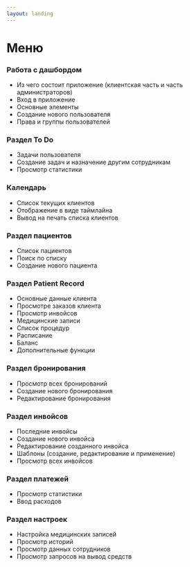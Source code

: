 ```yaml
---
layout: landing
---
```


# Меню

### Работа с дашбордом

* Из чего состоит приложение (клиентская часть и часть администраторов)
* Вход в приложение
* Основные элементы
* Создание нового пользователя
* Права и группы пользователей

### Раздел To Do

* Задачи пользователя
* Создание задач и назначение другим сотрудникам
* Просмотр статистики

### Календарь

* Список текущих клиентов
* Отображение в виде таймлайна
* Вывод на печать списка клиентов

### Раздел пациентов

* Список пациентов
* Поиск по списку
* Создание нового пациента

### Раздел Patient Record

* Основные данные клиента
* Просмотре заказов клиента
* Просмотр инвойсов
* Медицинские записи
* Список процедур
* Расписание
* Баланс
* Дополнительные функции

### Раздел бронирования

* Просмотр всех бронирований
* Создание нового бронирования
* Редактирование бронирования

### Раздел инвойсов

* Последние инвойсы
* Создание нового инвойса
* Редактирование созданного инвойса
* Шаблоны (создание, редактирование и применение)
* Просмотр всех инвойсов

### Раздел платежей&#x20;

* Просмотр статистики
* Ввод расходов

### Раздел настроек

* Настройка медицинских записей
* Просмотр историй
* Просмотр данных сотрудников&#x20;
* Просмотр запросов на вывод средств
